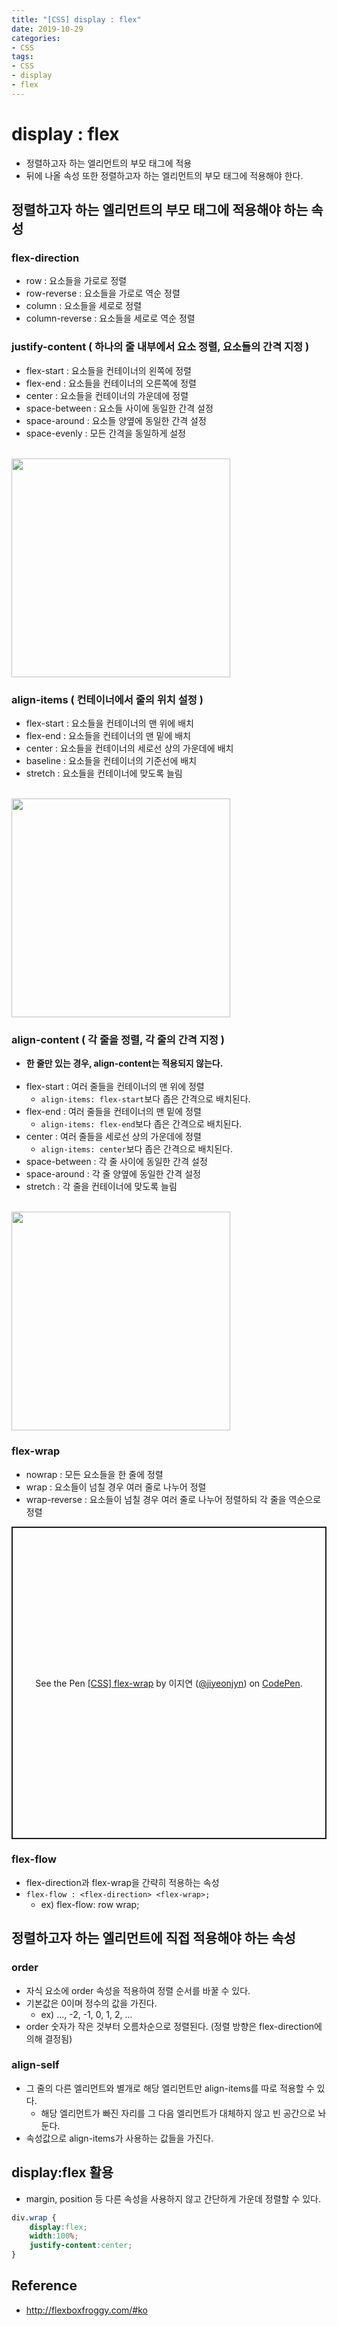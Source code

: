 ```yaml
---
title: "[CSS] display : flex"
date: 2019-10-29
categories:
- CSS
tags:
- CSS
- display
- flex
---
```


# display : flex
- 정렬하고자 하는 엘리먼트의 부모 태그에 적용
- 뒤에 나올 속성 또한 정렬하고자 하는 엘리먼트의 부모 태그에 적용해야 한다.

## 정렬하고자 하는 엘리먼트의 부모 태그에 적용해야 하는 속성

### flex-direction
- row : 요소들을 가로로 정렬
- row-reverse : 요소들을 가로로 역순 정렬
- column : 요소들을 세로로 정렬
- column-reverse : 요소들을 세로로 역순 정렬

###  justify-content ( 하나의 줄 내부에서 요소 정렬, 요소들의 간격 지정 )
- flex-start : 요소들을 컨테이너의 왼쪽에 정렬
- flex-end : 요소들을 컨테이너의 오른쪽에 정렬
- center : 요소들을 컨테이너의 가운데에 정렬
- space-between : 요소들 사이에 동일한 간격 설정
- space-around : 요소들 양옆에 동일한 간격 설정
- space-evenly : 모든 간격을 동일하게 설정<br><br>
<img src="https://css-tricks.com/wp-content/uploads/2018/10/justify-content.svg" width="350" height="auto" style="margin-left:0;">

### align-items ( 컨테이너에서 줄의 위치 설정 )
- flex-start : 요소들을 컨테이너의 맨 위에 배치
- flex-end : 요소들을 컨테이너의 맨 밑에 배치
- center : 요소들을 컨테이너의 세로선 상의 가운데에 배치
- baseline : 요소들을 컨테이너의 기준선에 배치
- stretch : 요소들을 컨테이너에 맞도록 늘림<br><br>
<img src="https://css-tricks.com/wp-content/uploads/2018/10/align-items.svg" width="350" height="auto" style="margin-left:0;">

### align-content ( 각 줄을 정렬, 각 줄의 간격 지정 )
- **한 줄만 있는 경우, align-content는 적용되지 않는다.**<br><br>
- flex-start : 여러 줄들을 컨테이너의 맨 위에 정렬
  - `align-items: flex-start`보다 좁은 간격으로 배치된다.
- flex-end : 여러 줄들을 컨테이너의 맨 밑에 정렬
  - `align-items: flex-end`보다 좁은 간격으로 배치된다.
- center : 여러 줄들을 세로선 상의 가운데에 정렬
  - `align-items: center`보다 좁은 간격으로 배치된다.
- space-between : 각 줄 사이에 동일한 간격 설정
- space-around : 각 줄 양옆에 동일한 간격 설정
- stretch : 각 줄을 컨테이너에 맞도록 늘림<br><br>
<img src="https://css-tricks.com/wp-content/uploads/2018/10/align-content.svg" width="350" height="auto" style="margin-left:0;">

### flex-wrap
- nowrap : 모든 요소들을 한 줄에 정렬
- wrap : 요소들이 넘칠 경우 여러 줄로 나누어 정렬
- wrap-reverse : 요소들이 넘칠 경우 여러 줄로 나누어 정렬하되 각 줄을 역순으로 정렬
<p class="codepen" data-height="500" data-theme-id="light" data-default-tab="result" data-user="jiyeonjyn" data-slug-hash="eYYeePR" style="height: 500px; box-sizing: border-box; display: flex; align-items: center; justify-content: center; border: 2px solid; margin: 1em 0; padding: 1em;" data-pen-title="[CSS] flex-wrap">
  <span>See the Pen <a href="https://codepen.io/jiyeonjyn/pen/eYYeePR">
  [CSS] flex-wrap</a> by 이지연 (<a href="https://codepen.io/jiyeonjyn">@jiyeonjyn</a>)
  on <a href="https://codepen.io">CodePen</a>.</span>
</p>
<script async src="https://static.codepen.io/assets/embed/ei.js"></script>

### flex-flow
- flex-direction과 flex-wrap을 간략히 적용하는 속성
- `flex-flow : <flex-direction> <flex-wrap>;`
  - ex) flex-flow: row wrap;


## 정렬하고자 하는 엘리먼트에 직접 적용해야 하는 속성

### order
- 자식 요소에 order 속성을 적용하여 정렬 순서를 바꿀 수 있다.
- 기본값은 0이며 정수의 값을 가진다.
  - ex) ..., -2, -1, 0, 1, 2, ...
- order 숫자가 작은 것부터 오름차순으로 정렬된다. (정렬 방향은 flex-direction에 의해 결정됨)

### align-self
- 그 줄의 다른 엘리먼트와 별개로 해당 엘리먼트만  align-items를 따로 적용할 수 있다.
  - 해당 엘리먼트가 빠진 자리를 그 다음 엘리먼트가 대체하지 않고 빈 공간으로 놔둔다.
- 속성값으로 align-items가 사용하는 값들을 가진다.

## display:flex 활용
- margin, position 등 다른 속성을 사용하지 않고 간단하게 가운데 정렬할 수 있다.
```css
div.wrap {
    display:flex;
    width:100%;
    justify-content:center;
}
```

## Reference
- <http://flexboxfroggy.com/#ko>